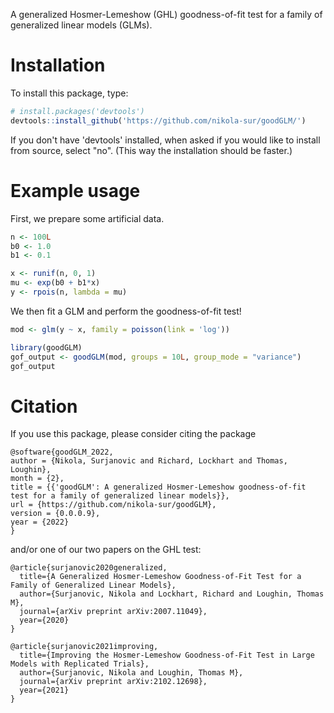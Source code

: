  A generalized Hosmer-Lemeshow (GHL) goodness-of-fit test for a family of generalized linear models (GLMs).
 
# Installation
To install this package, type:
 
 ``` r
 # install.packages('devtools')
 devtools::install_github('https://github.com/nikola-sur/goodGLM/')
 ```
 
 If you don't have 'devtools' installed, when asked if you would like to install from source, select "no". (This way the installation should be faster.)
 
# Example usage
First, we prepare some artificial data.
``` r
n <- 100L
b0 <- 1.0
b1 <- 0.1

x <- runif(n, 0, 1)
mu <- exp(b0 + b1*x)
y <- rpois(n, lambda = mu)
```

We then fit a GLM and perform the goodness-of-fit test!
``` r
mod <- glm(y ~ x, family = poisson(link = 'log'))

library(goodGLM)
gof_output <- goodGLM(mod, groups = 10L, group_mode = "variance")
gof_output
```

# Citation
If you use this package, please consider citing the package

```
@software{goodGLM_2022,
author = {Nikola, Surjanovic and Richard, Lockhart and Thomas, Loughin},
month = {2},
title = {{'goodGLM': A generalized Hosmer-Lemeshow goodness-of-fit test for a family of generalized linear models}},
url = {https://github.com/nikola-sur/goodGLM},
version = {0.0.0.9},
year = {2022}
}
```

and/or one of our two papers on the GHL test:

```
@article{surjanovic2020generalized,
  title={A Generalized Hosmer-Lemeshow Goodness-of-Fit Test for a Family of Generalized Linear Models},
  author={Surjanovic, Nikola and Lockhart, Richard and Loughin, Thomas M},
  journal={arXiv preprint arXiv:2007.11049},
  year={2020}
}

@article{surjanovic2021improving,
  title={Improving the Hosmer-Lemeshow Goodness-of-Fit Test in Large Models with Replicated Trials},
  author={Surjanovic, Nikola and Loughin, Thomas M},
  journal={arXiv preprint arXiv:2102.12698},
  year={2021}
}
```
